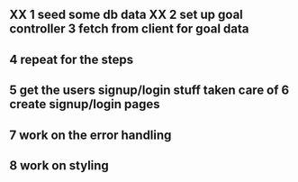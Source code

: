 XX 1 seed some db data XX
2 set up goal controller
3 fetch from client for goal data
---------------------------------

4 repeat for the steps
---------------------------------

5 get the users signup/login stuff taken care of
6 create signup/login pages
----------------------------------

7 work on the error handling
----------------------------------

8 work on styling
----------------------------------